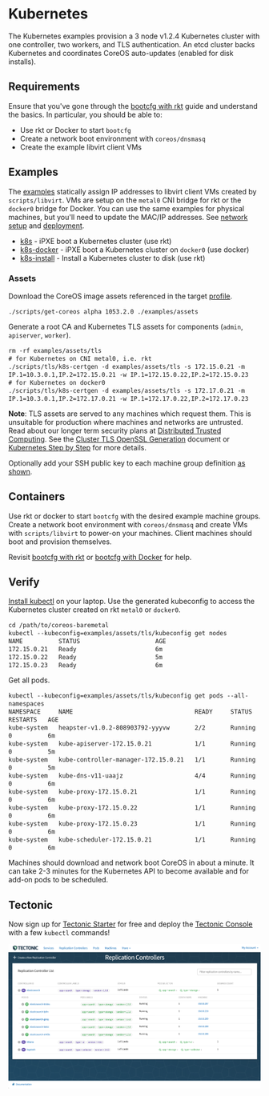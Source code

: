 
# Kubernetes

The Kubernetes examples provision a 3 node v1.2.4 Kubernetes cluster with one controller, two workers, and TLS authentication. An etcd cluster backs Kubernetes and coordinates CoreOS auto-updates (enabled for disk installs).

## Requirements

Ensure that you've gone through the [bootcfg with rkt](getting-started-rkt.md) guide and understand the basics. In particular, you should be able to:

* Use rkt or Docker to start `bootcfg`
* Create a network boot environment with `coreos/dnsmasq`
* Create the example libvirt client VMs

## Examples

The [examples](../examples) statically assign IP addresses to libvirt client VMs created by `scripts/libvirt`. VMs are setup on the `metal0` CNI bridge for rkt or the `docker0` bridge for Docker. You can use the same examples for physical machines, but you'll need to update the MAC/IP addresses. See [network setup](network-setup.md) and [deployment](deployment.md).

* [k8s](../examples/groups/k8s) - iPXE boot a Kubernetes cluster (use rkt)
* [k8s-docker](../examples/groups/k8s-docker) - iPXE boot a Kubernetes cluster on `docker0` (use docker)
* [k8s-install](../examples/groups/k8s-install) - Install a Kubernetes cluster to disk (use rkt)

### Assets

Download the CoreOS image assets referenced in the target [profile](../examples/profiles).

    ./scripts/get-coreos alpha 1053.2.0 ./examples/assets

Generate a root CA and Kubernetes TLS assets for components (`admin`, `apiserver`, `worker`).

    rm -rf examples/assets/tls
    # for Kubernetes on CNI metal0, i.e. rkt
    ./scripts/tls/k8s-certgen -d examples/assets/tls -s 172.15.0.21 -m IP.1=10.3.0.1,IP.2=172.15.0.21 -w IP.1=172.15.0.22,IP.2=172.15.0.23
    # for Kubernetes on docker0
    ./scripts/tls/k8s-certgen -d examples/assets/tls -s 172.17.0.21 -m IP.1=10.3.0.1,IP.2=172.17.0.21 -w IP.1=172.17.0.22,IP.2=172.17.0.23

**Note**: TLS assets are served to any machines which request them. This is unsuitable for production where machines and networks are untrusted. Read about our longer term security plans at [Distributed Trusted Computing](https://coreos.com/blog/coreos-trusted-computing.html). See the [Cluster TLS OpenSSL Generation](https://coreos.com/kubernetes/docs/latest/openssl.html) document or [Kubernetes Step by Step](https://coreos.com/kubernetes/docs/latest/getting-started.html) for more details.

Optionally add your SSH public key to each machine group definition [as shown](../examples/README.md#ssh-keys).

## Containers

Use rkt or docker to start `bootcfg` with the desired example machine groups. Create a network boot environment with `coreos/dnsmasq` and create VMs with `scripts/libvirt` to power-on your machines. Client machines should boot and provision themselves.

Revisit [bootcfg with rkt](getting-started-rkt.md) or [bootcfg with Docker](getting-started-docker.md) for help.

## Verify

[Install kubectl](https://coreos.com/kubernetes/docs/latest/configure-kubectl.html) on your laptop. Use the generated kubeconfig to access the Kubernetes cluster created on rkt `metal0` or `docker0`.

    cd /path/to/coreos-baremetal
    kubectl --kubeconfig=examples/assets/tls/kubeconfig get nodes
    NAME          STATUS                     AGE
    172.15.0.21   Ready                      6m
    172.15.0.22   Ready                      5m
    172.15.0.23   Ready                      6m

Get all pods.

    kubectl --kubeconfig=examples/assets/tls/kubeconfig get pods --all-namespaces
    NAMESPACE     NAME                                  READY     STATUS    RESTARTS   AGE
    kube-system   heapster-v1.0.2-808903792-yyyvw       2/2       Running   0          6m
    kube-system   kube-apiserver-172.15.0.21            1/1       Running   0          5m
    kube-system   kube-controller-manager-172.15.0.21   1/1       Running   0          5m
    kube-system   kube-dns-v11-uaajz                    4/4       Running   0          6m
    kube-system   kube-proxy-172.15.0.21                1/1       Running   0          6m
    kube-system   kube-proxy-172.15.0.22                1/1       Running   0          6m
    kube-system   kube-proxy-172.15.0.23                1/1       Running   0          6m
    kube-system   kube-scheduler-172.15.0.21            1/1       Running   0          6m

Machines should download and network boot CoreOS in about a minute. It can take 2-3 minutes for the Kubernetes API to become available and for add-on pods to be scheduled.

## Tectonic

Now sign up for [Tectonic Starter](https://tectonic.com/starter/) for free and deploy the [Tectonic Console](https://tectonic.com/enterprise/docs/latest/deployer/tectonic_console.html) with a few `kubectl` commands!

<img src='img/tectonic-console.png' class="img-center" alt="Tectonic Console"/>

